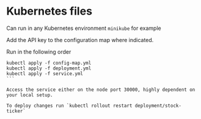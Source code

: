 # Kubernetes files

Can run in any Kubernetes environment `minikube` for example 

Add the API key to the configuration map where indicated.

Run in the following order

````
kubectl apply -f config-map.yml
kubectl apply -f deployment.yml
kubectl apply -f service.yml
```

Access the service either on the node port 30000, highly dependent on your local setup.

To deploy changes run `kubectl rollout restart deployment/stock-ticker`